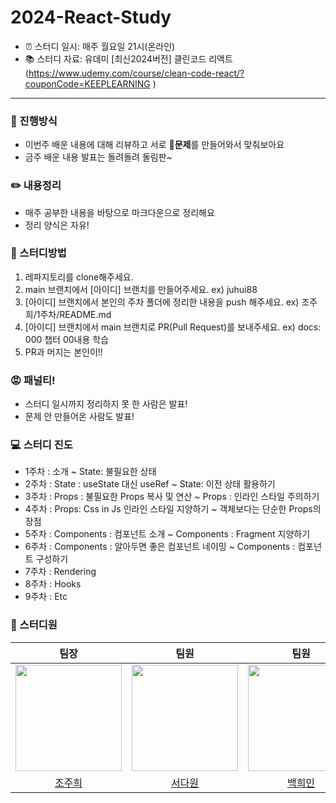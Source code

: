 # 2024-React-Study

* ⏰ 스터디 일시: 매주 월요일 21시(온라인)
* 📚 스터디 자료: 유데미 [최신2024버전] 클린코드 리액트 (https://www.udemy.com/course/clean-code-react/?couponCode=KEEPLEARNING )


* * *

### 📑 진행방식
* 이번주 배운 내용에 대해 리뷰하고 서로 **📝문제**를 만들어와서 맞춰보아요
* 금주 배운 내용 발표는 돌려돌려 돌림판~


### ✏️ 내용정리
* 매주 공부한 내용을 바탕으로 마크다운으로 정리해요
* 정리 양식은 자유!

### 🧐 스터디방법
1. 레파지토리를 clone해주세요.
2. main 브랜치에서 [아이디] 브랜치를 만들어주세요. ex) juhui88
3. [아이디] 브랜치에서 본인의 주차 폴더에 정리한 내용을 push 해주세요. ex) 조주희/1주차/README.md
4. [아이디] 브랜치에서 main 브랜치로 PR(Pull Request)를 보내주세요. ex) docs: 000 챕터 00내용 학습
5. PR과 머지는 본인이!!

### 😡 패널티!
* 스터디 일시까지 정리하지 못 한 사람은 발표!
* 문제 안 만들어온 사람도 발표!

### 💻 스터디 진도
- 1주차 : 소개 ~ State: 불필요한 상태
- 2주차 : State : useState 대신 useRef ~ State: 이전 상태 활용하기
- 3주차 : Props : 불필요한 Props 복사 및 연산 ~ Props : 인라인 스타일 주의하기
- 4주차 : Props: Css in Js 인라인 스타일 지양하기 ~ 객체보다는 단순한 Props의 장점
- 5주차 : Components : 컴포넌트 소개 ~  Components : Fragment 지양하기
- 6주차 : Components : 알아두면 좋은 컴포넌트 네이밍 ~ Components : 컴포넌트 구성하기
- 7주차 : Rendering
- 8주차 : Hooks
- 9주차 : Etc

### 👥 스터디원
|팀장|팀원|팀원|팀원|팀원|
|:---:|:---:|:---:|:---:|:---:|
|<img src="https://github.com/juhui88.png" width="170">|<img src="https://github.com/Dawon00.png" width="170">|<img src="https://github.com/delightedsky.png" width="170"> |<img src="https://github.com/Anas-wg.png" width="170">|<img src="https://github.com/anhyeryeon2.png" width="170">|
|[조주희](https://github.com/juhui88)|[서다원](https://github.com/Dawon00)|[백희민](https://github.com/delightedsky)|[조완기](https://github.com/Anas-wg)|[안혜련](https://github.com/anhyeryeon2)|
